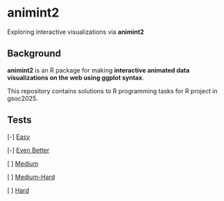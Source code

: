 # animint2

Exploring interactive visualizations via **animint2**

## Background

**animint2** is an R package for making **interactive animated data visualizations on the web using ggplot syntax**.

This repository contains solutions to R programming tasks for R project in gsoc2025.

## Tests

[-] [Easy](./Easy/)

[-] [Even Better](./Even%20better/)

[ ] [Medium](./)

[ ] [Medium-Hard](./)

[ ] [Hard](./)
